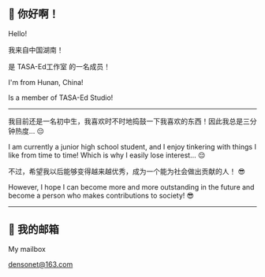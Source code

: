 ## 👋 你好啊！
Hello!

我来自中国湖南！

是 TASA-Ed工作室 的一名成员！

I'm from Hunan, China!

Is a member of TASA-Ed Studio!

---

我目前还是一名初中生，我喜欢时不时地捣鼓一下我喜欢的东西！因此我总是三分钟热度… 😔

I am currently a junior high school student, and I enjoy tinkering with things I like from time to time! Which is why I easily lose interest... 😔

不过，希望我以后能够变得越来越优秀，成为一个能为社会做出贡献的人！ 😎

However, I hope I can become more and more outstanding in the future and become a person who makes contributions to society! 😎

---

## 📧 我的邮箱
My mailbox

densonet@163.com
